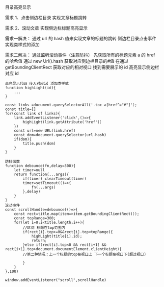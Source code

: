 目录高亮显示

需求 1、点击侧边栏目录 实现文章标题跳转

需求 2、滚动文章 实现侧边栏标题高亮显示

需求一解决：
通过 url 的 hash 值来实现文章的标题的跳转 侧边栏目录点击事件 实现类样式的添加

需求二解决：
通过监听滚动事件（注意防抖） 先获取所有的标题元素 a 的 href 的哈希值 通过 new Url().hash 获取对应侧边栏目录的#值 在通过 getBoundingClientRect 获取对应的相对视口 找到需要展示的 id 高亮显示侧边栏对应 id

```
高亮显示代码 传入对应id 添加类样式
function highLight(id){
    ...
}

const links =document.querySelectorAll('.toc a[href^="#"]');
const title=[]
for(const link of links){
    link.addEventListener('click',()=>{
        highLight(link.getAttribute('href'))
    })
    const url=new URL(link.href)
    const dom=document.querySelector(url.hash)
    if(dom){
        title.push(dom)
    }
}

防抖函数
function debounce(fn,delay=300){
    let timer=null
    return function(...args){
        if(timer) clearTimeout(timer)
        timer=setTimeout(()=>{
            fn(...args)
        },delay)
    }
}
滚动事件
const scrollHandle=debounce(()=>{
    const rect=title.map(item=>item.getBoundingClientRect());
    const topRange=300;
    for(let i=0;i<title.length;i++){
        //区间 标题在top范围内
        if(rect[i].top>=0&&rect[i].top<topRange){
            highLight(title[i].id);
            return;
        }else if(rect[i].top<0 && rect[i+1] && rect[i+1].top>document.documentElement.clientHeight){
        //第二种情况：上一个标题的top在视口上 下一个标题在视口下(超过视口)

        }
    }
},100)

window.addEventListener("scroll",scrollHandle)
```
